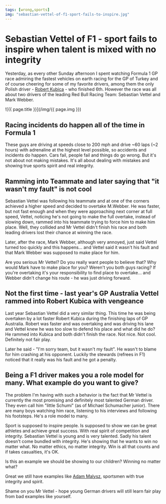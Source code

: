 ```yaml
---
tags: [wrong,sports]
img: "sebastian-vettel-of-f1-sport-fails-to-inspire.jpg"
---
```


# Sebastian Vettel of F1 - sport fails to inspire when talent is mixed with no integrity


Yesterday, as every other Sunday afternoon I spent watching Formula 1 GP race admiring the fastest vehicles on earth racing for the GP of Turkey and of course cheering for some of my favorite drivers, among them the only Polish driver - [Robert Kubica](http://en.wikipedia.org/wiki/Robert_Kubica) - who finished 6th. However the race was all about two drivers of the leading Red Bull Racing Team: Sebastian Vettel and Mark Webber.

<!--More-->

![{{ page.title }}](/img/{{ page.img }})

## Racing incidents do happen all of the time in Formula 1

These guys are driving at speeds close to 200 mph and drive ~60 laps (~2 hours) with adrenaline at the highest level possible, so accidents and incidents do happen. Cars fail, people fail and things do go wrong. But it's not about not making mistakes. It's all about dealing with mistakes and showing true sports spirit and real integrity.

## Ramming into Teammate and later saying that "it wasn't my fault" is not cool

Sebastian Vettel was following his teammate and at one of the corners achieved a higher speed and decided to overtake M.Webber. He was faster, but not fast enough and when they were approaching next corner at full speed, Vettel, noticing he's not going to make the full overtake, instead of slowing down, rammed into his teammate trying to force him to make him place. Well, they collided and Mr Vettel didn't finish his race and both leading drivers lost their chance at winning the race.

Later, after the race, Mark Webber, although very annoyed, just said Vettel turned too quickly and this happens... and Vettel said it wasn't his fault and that Mark Webber was supposed to make place for him.

Are you serious Mr Vettel? Do you really want people to believe that? Why would Mark have to make place for you? Weren't you both guys racing? If you're overtaking it's your responsibility to find place to overtake... and Webber didn't change his route - he was just driving forward.

## Not the first time - last year's GP Australia Vettel rammed into Robert Kubica with vengeance

Last year Sebastian Vettel did a very similar thing. This time he was being overtaken by a lot faster Robert Kubica during the finishing laps of GP Australia. Robert was faster and was overtaking and was driving his lane and Vettel knew he was too slow to defend his place and what did he do? He rammed into Kubica and both didn't finish the race. Not nice. Not cool. Definitely not fair play.

Later he said - "I'm sorry team, but it wasn't my fault". He wasn't to blame for him crashing at his opponent. Luckily the stewards (refrees in F1) noticed that it really was his fault and he got a penalty.

## Being a F1 driver makes you a role model for many. What example do you want to give?

The problem I'm having with such a behavior is the fact that Mr Vettel is currently the most promising and definitely most talented German driver. They even call him "little Schumi" (as of Michael Schumacher junior). There are many boys watching him race, listening to his interviews and following his footsteps. He's a role model to many.

Sport is supposed to inspire people. Is supposed to show we can be great athletes and achieve great success. With real spirit of competition and integrity. Sebastian Vettel is young and is very talented. Sadly his talent doesn't come bundled with integrity. He's showing that he wants to win no matter what. No matter ethics, no matter integrity. Win is all that counts and if takes casualties, it's OK.

Is this an example we should be showing to our children? Winning no matter what?

Great we still have examples like [Adam Malysz](/adam-malysz-my-perfect-humble-and-inspiring-r), sportsmen with true integrity and spirit.

Shame on you Mr Vettel - hope young German drivers will still learn fair play from bad examples like yourself.




[n]: https://michael.gratis/nozbe
